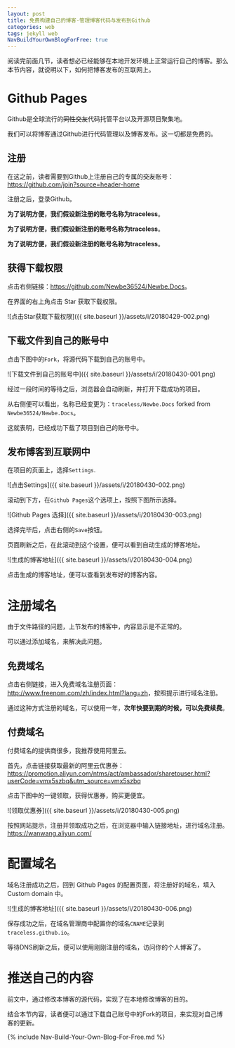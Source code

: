 ```yaml
---
layout: post
title: 免费构建自己的博客-管理博客代码与发布到Github
categories: web
tags: jekyll web
NavBuildYourOwnBlogForFree: true
---
```


阅读完前面几节，读者想必已经能够在本地开发环境上正常运行自己的博客。那么本节内容，就说明以下，如何把博客发布的互联网上。

# Github Pages

Github是全球流行的~~同性交友~~代码托管平台以及开源项目聚集地。

我们可以将博客通过Github进行代码管理以及博客发布。这一切都是免费的。

## 注册

在这之前，读者需要到Github上注册自己的专属的~~交友~~账号：<https://github.com/join?source=header-home>

注册之后，登录Github。

**为了说明方便，我们假设新注册的账号名称为traceless**。

**为了说明方便，我们假设新注册的账号名称为traceless**。

**为了说明方便，我们假设新注册的账号名称为traceless**。

## 获得下载权限

点击右侧链接：<https://github.com/Newbe36524/Newbe.Docs>。

在界面的右上角点击 Star 获取下载权限。

![点击Star获取下载权限]({{ site.baseurl }}/assets/i/20180429-002.png)

## 下载文件到自己的账号中

点击下图中的`Fork`，将源代码下载到自己的账号中。

![下载文件到自己的账号中]({{ site.baseurl }}/assets/i/20180430-001.png)

经过一段时间的等待之后，浏览器会自动刷新，并打开下载成功的项目。

从右侧便可以看出，名称已经变更为：`traceless/Newbe.Docs` forked from `Newbe36524/Newbe.Docs`。

这就表明，已经成功下载了项目到自己的账号中。

## 发布博客到互联网中

在项目的页面上，选择`Settings`.

![点击Settings]({{ site.baseurl }}/assets/i/20180430-002.png)

滚动到下方，在`Github Pages`这个选项上，按照下图所示选择。

![Github Pages 选择]({{ site.baseurl }}/assets/i/20180430-003.png)

选择完毕后，点击右侧的`Save`按钮。

页面刷新之后，在此滚动到这个设置，便可以看到自动生成的博客地址。

![生成的博客地址]({{ site.baseurl }}/assets/i/20180430-004.png)

点击生成的博客地址，便可以查看到发布好的博客内容。

# 注册域名

由于文件路径的问题，上节发布的博客中，内容显示是不正常的。

可以通过添加域名，来解决此问题。

## 免费域名

点击右侧链接，进入免费域名注册页面：<http://www.freenom.com/zh/index.html?lang=zh>，按照提示进行域名注册。

通过这种方式注册的域名，可以使用一年，**次年快要到期的时候，可以免费续费**。

## 付费域名

付费域名的提供商很多，我推荐使用阿里云。

首先，点击链接获取最新的阿里云优惠券：<https://promotion.aliyun.com/ntms/act/ambassador/sharetouser.html?userCode=vmx5szbq&utm_source=vmx5szbq>

点击下图中的一键领取，获得优惠券，购买更便宜。

![领取优惠券]({{ site.baseurl }}/assets/i/20180430-005.png)

按照网站提示，注册并领取成功之后，在浏览器中输入链接地址，进行域名注册。<https://wanwang.aliyun.com/>

# 配置域名

域名注册成功之后，回到 Github Pages 的配置页面，将注册好的域名，填入 Custom domain 中。

![生成的博客地址]({{ site.baseurl }}/assets/i/20180430-006.png)

保存成功之后，在域名管理商中配置你的域名`CNAME`记录到`traceless.github.io`。

等待DNS刷新之后，便可以使用刚刚注册的域名，访问你的个人博客了。

# 推送自己的内容

前文中，通过修改本博客的源代码，实现了在本地修改博客的目的。

结合本节内容，读者便可以通过下载自己账号中的Fork的项目，来实现对自己博客的更新。

{% include Nav-Build-Your-Own-Blog-For-Free.md %}
